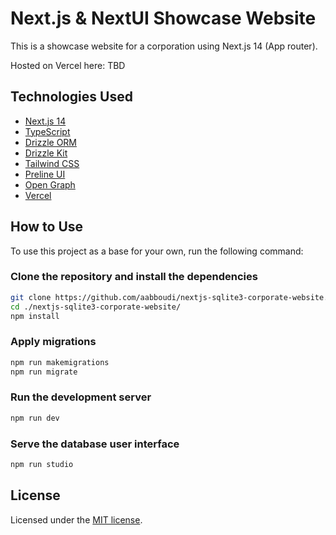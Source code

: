 # Next.js & NextUI Showcase Website

This is a showcase website for a corporation using Next.js 14 (App router).

Hosted on Vercel here: TBD

## Technologies Used

- [Next.js 14](https://nextjs.org/docs/getting-started)
- [TypeScript](https://www.typescriptlang.org)
- [Drizzle ORM](https://orm.drizzle.team/)
- [Drizzle Kit](https://orm.drizzle.team/kit-docs/overview)
- [Tailwind CSS](https://tailwindcss.com)
- [Preline UI](https://preline.co/)
- [Open Graph](https://ogp.me/)
- [Vercel](https://vercel.com/)

## How to Use

To use this project as a base for your own, run the following command:

### Clone the repository and install the dependencies

```bash
git clone https://github.com/aabboudi/nextjs-sqlite3-corporate-website.git
cd ./nextjs-sqlite3-corporate-website/
npm install
```

### Apply migrations

```bash
npm run makemigrations
npm run migrate
```

### Run the development server

```bash
npm run dev
```

### Serve the database user interface

```bash
npm run studio
```

## License

Licensed under the [MIT license](https://github.com/aabboudi/nextjs-sqlite3-corporate-website/blob/master/LICENSE).
